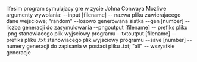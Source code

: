 lifesim
program symulujacy gre w zycie Johna Conwaya
Mozliwe argumenty wywolania:
--input [filename] -- nazwa pliku zawierajacego dane wejsciowe; "random" --losowo generowana siatka
--gen [number] -- liczba generacji do zasymulowania
--pngoutput [filename] -- prefiks pliku .png stanowiacego plik wyjsciowy programu
--txtoutput [filename] -- prefiks pliku .txt stanowiacego plik wyjsciowy programu
--save [number] -- numery generacji do zapisania w postaci pliku .txt; "all" -- wszystkie generacje
